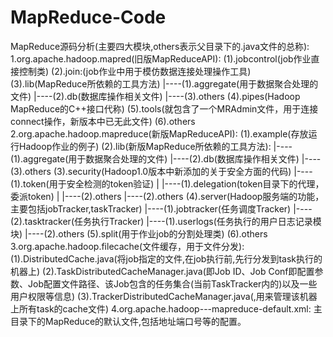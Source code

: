 MapReduce-Code
==============

MapReduce源码分析(主要四大模块,others表示父目录下的.java文件的总称):
1.org.apache.hadoop.mapred(旧版MapReduceAPI):
(1).jobcontrol(job作业直接控制类)
(2).join:(job作业中用于模仿数据连接处理操作工具)
(3).lib(MapReduce所依赖的工具方法)
|----(1).aggregate(用于数据聚合处理的文件)
|----(2).db(数据库操作相关文件)
|----(3).others
(4).pipes(Hadoop MapReduce的C++接口代称)
(5).tools(就包含了一个MRAdmin文件，用于连接connect操作，新版本中已无此文件)
(6).others
2.org.apache.hadoop.mapreduce(新版MapReduceAPI):
(1).example(存放运行Hadoop作业的例子)
(2).lib(新版MapReduce所依赖的工具方法):
|----(1).aggregate(用于数据聚合处理的文件)
|----(2).db(数据库操作相关文件)
|----(3).others
(3).security(Hadoop1.0版本中新添加的关于安全方面的代码)
|----(1).token(用于安全检测的token验证)
|        |----(1).delegation(token目录下的代理，委派token)
|        |----(2).others
|----(2).others
(4).server(Hadoop服务端的功能，主要包括jobTracker,taskTracker)
|----(1).jobtracker(任务调度Tracker)
|----(2).tasktracker(任务执行Tracker)
        |----(1).userlogs(任务执行的用户日志记录模块)
        |----(2).others
(5).split(用于作业job的分割处理类)
(6).others
3.org.apache.hadoop.filecache(文件缓存，用于文件分发):
(1).DistributedCache.java(将job指定的文件,在job执行前,先行分发到task执行的机器上)
(2).TaskDistributedCacheManager.java(即Job ID、Job Conf即配置参数、Job配置文件路径、该Job包含的任务集合(当前TaskTracker内的)以及一些用户权限等信息)
(3).TrackerDistributedCacheManager.java(,用来管理该机器上所有task的cache文件)
4.org.apache.hadoop---mapreduce-default.xml:
主目录下的MapReduce的默认文件,包括地址端口号等的配置。